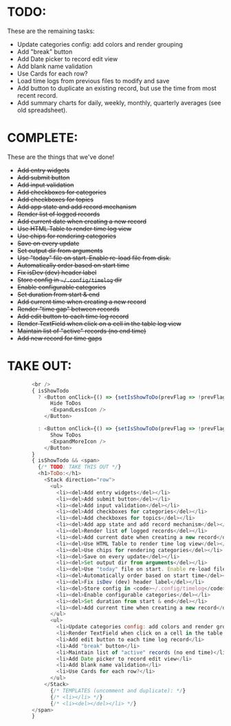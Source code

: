# TODO:
These are the remaining tasks:
<ul>
  <li>Update categories config: add colors and render grouping</li>
  <li>Add "break" button</li>
  <li>Add Date picker to record edit view</li>
  <li>Add blank name validation</li>
  <li>Use Cards for each row?</li>
  <li>Load time logs from previous files to modify and save</li>
  <li>Add button to duplicate an existing record, but use the time from most recent record.</li>
  <li>Add summary charts for daily, weekly, monthly, quarterly averages (see old spreadsheet).</li>
</ul>


# COMPLETE:
These are the things that we've done!
<ul>
  <li><del>Add entry widgets</del></li>
  <li><del>Add submit button</del></li>
  <li><del>Add input validation</del></li>
  <li><del>Add checkboxes for categories</del></li>
  <li><del>Add checkboxes for topics</del></li>
  <li><del>Add app state and add record mechanism</del></li>
  <li><del>Render list of logged records</del></li>
  <li><del>Add current date when creating a new record</del></li>
  <li><del>Use HTML Table to render time log view</del></li>
  <li><del>Use chips for rendering categories</del></li>
  <li><del>Save on every update</del></li>
  <li><del>Set output dir from arguments</del></li>
  <li><del>Use "today" file on start. Enable re-load file from disk.</del></li>
  <li><del>Automatically order based on start time</del></li>
  <li><del>Fix isDev (dev) header label</del></li>
  <li><del>Store config in <code>~/.config/timelog</code> dir</del></li>
  <li><del>Enable configurable categories</del></li>
  <li><del>Set duration from start & end</del></li>
  <li><del>Add current time when creating a new record</del></li>
  <li><del>Render "time gap" between records</del></li>
  <li><del>Add edit button to each time log record</del></li>
  <li><del>Render TextField when click on a cell in the table log view</del></li>
  <li><del>Maintain list of "active" records (no end time)</del></li>
  <li><del>Add new record for time gaps</del></li>
</ul>


# TAKE OUT:
```javascript
        <br />
        { isShowTodo
          ? <Button onClick={() => {setIsShowToDo(prevFlag => !prevFlag)}}>
              Hide ToDos
              <ExpandLessIcon />
            </Button>

          : <Button onClick={() => {setIsShowToDo(prevFlag => !prevFlag)}}>
              Show ToDos
              <ExpandMoreIcon />
            </Button>
        }
        { isShowTodo && <span>
          {/* TODO: TAKE THIS OUT */}
          <h1>ToDo:</h1>
            <Stack direction="row">
              <ul>
                <li><del>Add entry widgets</del></li>
                <li><del>Add submit button</del></li>
                <li><del>Add input validation</del></li>
                <li><del>Add checkboxes for categories</del></li>
                <li><del>Add checkboxes for topics</del></li>
                <li><del>Add app state and add record mechanism</del></li>
                <li><del>Render list of logged records</del></li>
                <li><del>Add current date when creating a new record</del></li>
                <li><del>Use HTML Table to render time log view</del></li>
                <li><del>Use chips for rendering categories</del></li>
                <li><del>Save on every update</del></li>
                <li><del>Set output dir from arguments</del></li>
                <li><del>Use "today" file on start. Enable re-load file from disk.</del></li>
                <li><del>Automatically order based on start time</del></li>
                <li><del>Fix isDev (dev) header label</del></li>
                <li><del>Store config in <code>~/.config/timelog</code> dir</del></li>
                <li><del>Enable configurable categories</del></li>
                <li><del>Set duration from start & end</del></li>
                <li><del>Add current time when creating a new record</del></li>
              </ul>
              <ul>
                <li>Update categories config: add colors and render grouping</li>
                <li>Render TextField when click on a cell in the table log view</li>
                <li>Add edit button to each time log record</li>
                <li>Add "break" button</li>
                <li>Maintain list of "active" records (no end time)</li>
                <li>Add Date picker to record edit view</li>
                <li>Add blank name validation</li>
                <li>Use Cards for each row?</li>
              </ul>
            </Stack>
              {/* TEMPLATES (uncomment and duplicate): */}
              {/* <li></li> */}
              {/* <li><del></del></li> */}
        </span>
        }
```
